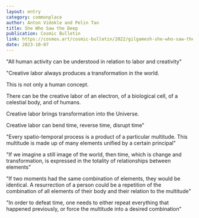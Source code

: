 ```yaml
---
layout: entry
category: commonplace
author: Anton Vidokle and Pelin Tan
title: She Who Saw the Deep
publication: Cosmic Bulletin
link: https://cosmos.art/cosmic-bulletin/2022/gilgamesh-she-who-saw-the-deep
date: 2023-10-07
---
```


"All human activity can be understood in relation to labor and creativity"

"Creative labor always produces a transformation in the world.

This is not only a human concept.

There can be the creative labor of an electron, of a biological cell, of a celestial body, and of humans.

Creative labor brings transformation into the Universe.

Creative labor can bend time, reverse time, disrupt time"

"Every spatio-temporal process is a product of a particular multitude. This multitude is made up of many elements unified by a certain principal"

"If we imagine a still image of the world, then time, which is change and transformation, is expressed in the totality of relationships between elements"

"If two moments had the same combination of elements, they would be identical. A resurrection of a person could be a repetition of the combination of all elements of their body and their relation to the multitude"

"In order to defeat time, one needs to either repeat everything that happened previously, or force the multitude into a desired combination"
